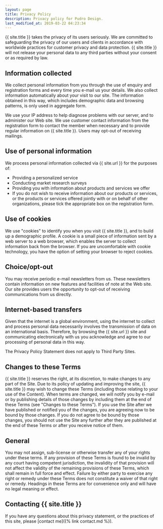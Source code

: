 ```yaml
---
layout: page
title: Privacy Policy
description: Privacy policy for Pudro Design.
last_modified_at: 2019-03-22 04:23:34
---
```

{{ site.title }} takes the privacy of its users seriously. We are committed to safeguarding the privacy of our users and clients in accordance with worldwide practices for customer privacy and data protection. {{ site.title }} will not release your personal data to any third parties without your consent or as required by law.

## Information collected

We collect personal information from you through the use of enquiry and registration forms and every time you e-mail us your details. We also collect information automatically about your visit to our site. The information obtained in this way, which includes demographic data and browsing patterns, is only used in aggregate form.

We use your IP address to help diagnose problems with our server, and to administer our Web site. We use customer contact information from the registration form to contact the member when necessary and to provide regular information on {{ site.title }}. Users may opt-out of receiving mailings.

## Use of personal information

We process personal information collected via {{ site.url }} for the purposes of:
- Providing a personalized service
- Conducting market research surveys
- Providing you with information about products and services we offer
- If you do not wish to receive information about our products or services, or the products or services offered jointly with or on behalf of other organizations, please tick the appropriate box on the registration form.  

## Use of cookies

We use "cookies" to identify you when you visit {{ site.title }}, and to build up a demographic profile. A cookie is a small piece of information sent by a web server to a web browser, which enables the server to collect information back from the browser. If you are uncomfortable with cookie technology, you have the option of setting your browser to reject cookies.

## Choice/opt-out

You may receive periodic e-mail newsletters from us. These newsletters contain information on new features and facilities of note at the Web site. Our site provides users the opportunity to opt-out of receiving communications from us directly.

## Internet-based transfers

Given that the internet is a global environment, using the internet to collect and process personal data necessarily involves the transmission of data on an international basis. Therefore, by browsing the {{ site.url }} site and communicating electronically with us you acknowledge and agree to our processing of personal data in this way.

The Privacy Policy Statement does not apply to Third Party Sites.

## Changes to these Terms

{{ site.title }} reserves the right, at its discretion, to make changes to any part of the Site. Due to its policy of updating and improving the site, {{ site.title }} may wish to change these Terms (including those relating to your use of the Content). When terms are changed, we will notify you by e-mail or by publishing details of those changes by including them at the end of these Terms (see "Changes to these Terms"). If you use the Site after we have published or notified you of the changes, you are agreeing now to be bound by those changes. If you do not agree to be bound by those changes, you should not use the Site any further after they are published at the end of these Terms or after you receive notice of them.

## General

You may not assign, sub-license or otherwise transfer any of your rights under these terms. If any provision of these Terms is found to be invalid by any court having competent jurisdiction, the invalidity of that provision will not affect the validity of the remaining provisions of these Terms, which shall remain in full force and effect. Failure by either party to exercise any right or remedy under these Terms does not constitute a waiver of that right or remedy. Headings in these Terms are for convenience only and will have no legal meaning or effect.

## Contacting {{ site.title }}

If you have any questions about this privacy statement, or the practices of this site, please [contact me]({% link contact.md %}).